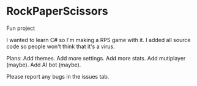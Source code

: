 # RockPaperScissors
Fun project

I wanted to learn C# so I'm making a RPS game with it.
I added all source code so people won't think that it's a virus.

Plans:
Add themes.
Add more settings.
Add more stats.
Add mutiplayer (maybe).
Add AI bot (maybe).

Please report any bugs in the issues tab.
